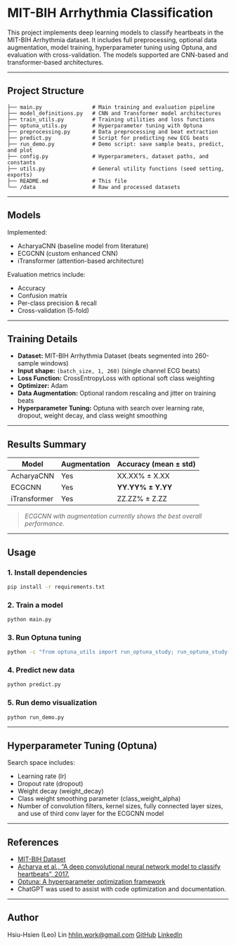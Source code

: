 # MIT-BIH Arrhythmia Classification 

This project implements deep learning models to classify heartbeats in the MIT-BIH Arrhythmia dataset. It includes full preprocessing, optional data augmentation, model training, hyperparameter tuning using Optuna, and evaluation with cross-validation. The models supported are CNN-based and transformer-based architectures.

---

## Project Structure

```
├── main.py                # Main training and evaluation pipeline
├── model_definitions.py   # CNN and Transformer model architectures
├── train_utils.py         # Training utilities and loss functions
├── optuna_utils.py        # Hyperparameter tuning with Optuna
├── preprocessing.py       # Data preprocessing and beat extraction
├── predict.py             # Script for predicting new ECG beats
├── run_demo.py            # Demo script: save sample beats, predict, and plot
├── config.py              # Hyperparameters, dataset paths, and constants
├── utils.py               # General utility functions (seed setting, exports)
├── README.md              # This file
└── /data                  # Raw and processed datasets
```

---

##  Models

Implemented:
- AcharyaCNN (baseline model from literature)
- ECGCNN (custom enhanced CNN)
- iTransformer (attention-based architecture)

Evaluation metrics include:
- Accuracy
- Confusion matrix
- Per-class precision & recall
- Cross-validation (5-fold)

---

##  Training Details

- **Dataset:** MIT-BIH Arrhythmia Dataset (beats segmented into 260-sample windows)
- **Input shape:** `(batch_size, 1, 260)` (single channel ECG beats)
- **Loss Function:** CrossEntropyLoss with optional soft class weighting
- **Optimizer:** Adam
- **Data Augmentation:** Optional random rescaling and jitter on training beats
- **Hyperparameter Tuning:** Optuna with search over learning rate, dropout, weight decay, and class weight smoothing

---

##  Results Summary

| Model         | Augmentation | Accuracy (mean ± std) |
|---------------|--------------|------------------------|
| AcharyaCNN    | Yes          |  XX.XX% ± X.XX         |
| ECGCNN        | Yes          |  **YY.YY% ± Y.YY**     |
| iTransformer  | Yes          |  ZZ.ZZ% ± Z.ZZ         |

>  *ECGCNN with augmentation currently shows the best overall performance.*

---

## Usage

### 1. Install dependencies
```bash
pip install -r requirements.txt
```

### 2. Train a model
```bash
python main.py 
```

### 3. Run Optuna tuning
```bash
python -c "from optuna_utils import run_optuna_study; run_optuna_study(train_loader, val_loader, n_trials=30)"
```

### 4. Predict new data
```bash
python predict.py
```

### 5. Run demo visualization
```bash
python run_demo.py
```

---

## Hyperparameter Tuning (Optuna)

Search space includes:
- Learning rate (lr)
- Dropout rate (dropout)
- Weight decay (weight_decay)
- Class weight smoothing parameter (class_weight_alpha)
- Number of convolution filters, kernel sizes, fully connected layer sizes, and use of third conv layer for the ECGCNN model


---

## References
- [MIT-BIH Dataset](https://www.physionet.org/content/mitdb/1.0.0/)
- [Acharya et al., “A deep convolutional neural network model to classify heartbeats”, 2017.](https://www.sciencedirect.com/science/article/abs/pii/S0010482517302810)
- [Optuna: A hyperparameter optimization framework](https://optuna.readthedocs.io/en/stable/)
- ChatGPT  was used to assist with code optimization and documentation.

---
##  Author

Hsiu-Hsien (Leo) Lin
[hhlin.work@gmail.com](mailto:hhlin.work@gmail.com)
[GitHub](https://github.com/hsiuhsil)
[LinkedIn](https://www.linkedin.com/in/hsiuhsil/)
